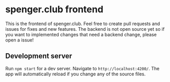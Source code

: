 # spenger.club frontend

This is the frontend of spenger.club. Feel free to create pull requests and issues for fixes and new features.
The backend is not open source yet so if you want to implemented changes that need a backend change, please open a issue!

## Development server

Run `npm start` for a dev server. Navigate to `http://localhost:4200/`. The app will automatically reload if you change any of the source files.

